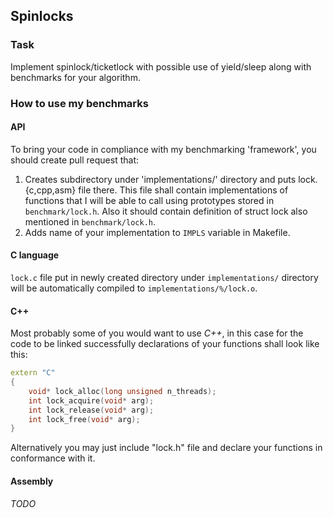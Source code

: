 ## Spinlocks

### Task

Implement spinlock/ticketlock with possible use of yield/sleep along with benchmarks for your algorithm.

### How to use my benchmarks

#### API

To bring your code in compliance with my benchmarking 'framework',
you should create pull request that:
1. Creates subdirectory under 'implementations/' directory and puts
   lock.{c,cpp,asm} file there. This file shall contain implementations
   of functions that I will be able to call using prototypes stored in
   `benchmark/lock.h`. Also it should contain definition of struct lock
   also mentioned in `benchmark/lock.h`.
2. Adds name of your implementation to `IMPLS` variable in Makefile.

#### C language

`lock.c` file put in newly created directory under `implementations/`
directory will be automatically compiled to `implementations/%/lock.o`.

#### C++

Most probably some of you would want to use *C++*, in this case
for the code to be linked successfully declarations of your
functions shall look like this:

```c++
extern "C"
{
	void* lock_alloc(long unsigned n_threads);
	int lock_acquire(void* arg);
	int lock_release(void* arg);
	int lock_free(void* arg);
}
```

Alternatively you may just include "lock.h" file and declare your
functions in conformance with it.

#### Assembly

*TODO*
